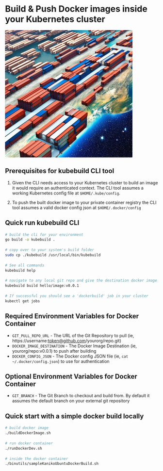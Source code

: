# Build & Push Docker images inside your Kubernetes cluster

<img src='./images/containers.png' width="420" height="420">

## Prerequisites for kubebuild CLI tool

1. Given the CLI needs access to your Kubernetes cluster to build an image it would require an authenticated context. The CLI tool assumes a working Kubernetes config file at `$HOME/.kube/config`.

2. To push the built docker image to your private container registry the CLI tool assumes a valid docker config json at `$HOME/.docker/config`

## Quick run kubebuild CLI

```bash
# build the cli for your environment
go build -o kubebuild .

# copy over to your system's build folder
sudo cp ./kubebuild /usr/local/bin/kubebuild

# See all commands
kubebuild help

# navigate to any local git repo and give the destination docker image tag as an argument (ie, hello/image:v0.0.1)
kubebuild build hello/image:v0.0.1

# If successful you should see a 'dockerbuild' job in your cluster
kubectl get jobs 
```

## Required Environment Variables for Docker Container

- `GIT_PULL_REPO_URL` - The URL of the Git Repository to pull (ie, https://username:token@github.com/yourorg/repo.git)
- `DOCKER_IMAGE_DESTINATION` - The Docker Image Destination (ie, yourorg/repo:v0.0.1) to push after building
- `DOCKER_CONFIG_JSON` - The Docker config JSON file (ie, `cat ~/.docker/config.json`) to use for authentication

## Optional Environment Variables for Docker Container

- `GIT_BRANCH` - The Git Branch to checkout and build from. By default it assumes the default branch on your external git repository

## Quick start with a simple docker build locally

```bash
# build docker image
./buildDockerImage.sh

# run docker container
./runDockerDev.sh

# inside the docker container
./binutils/sampleKanikoUbuntuDockerBuild.sh
```